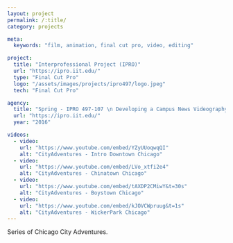 ```yaml
---
layout: project
permalink: /:title/
category: projects

meta:
  keywords: "film, animation, final cut pro, video, editing"

project:
  title: "Interprofessional Project (IPRO)"
  url: "https://ipro.iit.edu/"
  type: "Final Cut Pro"
  logo: "/assets/images/projects/ipro497/logo.jpeg"
  tech: "Final Cut Pro"

agency:
  title: "Spring - IPRO 497-107 \n Developing a Campus News Videography Experience"
  url: "https://ipro.iit.edu/"
  year: "2016"

videos:
  - video:
    url: "https://www.youtube.com/embed/YZyUUoqwqQI"
    alt: "CityAdventures - Intro Downtown Chicago"
  - video:
    url: "https://www.youtube.com/embed/LVo_xtfi2e4"
    alt: "CityAdventures - Chinatown Chicago"
  - video:
    url: "https://www.youtube.com/embed/tAXDP2CMiwY&t=30s"
    alt: "CityAdventures - Boystown Chicago"
  - video:
    url: "https://www.youtube.com/embed/kJOVCWpruug&t=1s"
    alt: "CityAdventures - WickerPark Chicago"
---
```

<p>Series of Chicago City Adventures.</p>
 